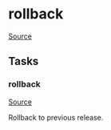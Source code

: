 <!-- DO NOT EDIT THIS FILE! -->
<!-- Instead edit recipe/deploy/rollback.php -->
<!-- Then run bin/docgen -->

# rollback

[Source](/recipe/deploy/rollback.php)





## Tasks

### rollback
[Source](https://github.com/deployphp/deployer/blob/master/recipe/deploy/rollback.php#L8)

Rollback to previous release.




